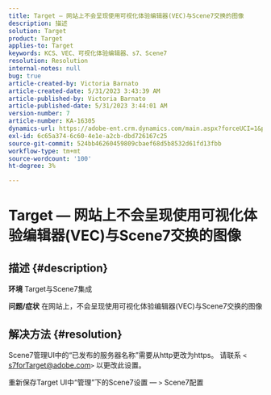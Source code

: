 ```yaml
---
title: Target — 网站上不会呈现使用可视化体验编辑器(VEC)与Scene7交换的图像
description: 描述
solution: Target
product: Target
applies-to: Target
keywords: KCS、VEC、可视化体验编辑器、s7、Scene7
resolution: Resolution
internal-notes: null
bug: true
article-created-by: Victoria Barnato
article-created-date: 5/31/2023 3:43:39 AM
article-published-by: Victoria Barnato
article-published-date: 5/31/2023 3:44:01 AM
version-number: 7
article-number: KA-16305
dynamics-url: https://adobe-ent.crm.dynamics.com/main.aspx?forceUCI=1&pagetype=entityrecord&etn=knowledgearticle&id=717b5d51-65ff-ed11-8f6e-6045bd006149
exl-id: 6c65a374-6c60-4e1e-a2cb-dbd726167c25
source-git-commit: 524bb46260459809cbaef68d5b8532d61fd13fbb
workflow-type: tm+mt
source-wordcount: '100'
ht-degree: 3%

---
```


# Target — 网站上不会呈现使用可视化体验编辑器(VEC)与Scene7交换的图像

## 描述 {#description}

<b>环境</b>
Target与Scene7集成

<b>问题/症状</b>
在网站上，不会呈现使用可视化体验编辑器(VEC)与Scene7交换的图像


## 解决方法 {#resolution}


Scene7管理UI中的“已发布的服务器名称”需要从http更改为https。 请联系 `<` [s7forTarget@adobe.com](mailto:s7forTarget@adobe.com)`>`  以更改此设置。

重新保存Target UI中“管理”下的Scene7设置 — `>`  Scene7配置
